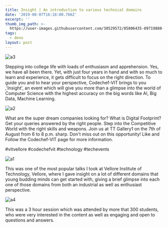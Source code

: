 ```yaml
---
title: Insight | An introduction to various technical domains
date: '2019-08-07T16:18:00.766Z'
excerpt: ''
thumb_img_path: >-
  https://user-images.githubusercontent.com/30529572/85806435-89719880-b73e-11ea-8655-2235bb41011b.png
tags:
  - deno
layout: post
---
```


![a3](https://user-images.githubusercontent.com/30529572/85805581-4282a380-b73c-11ea-9d65-89d67f1c2971.png)

Stepping into college life with loads of enthusiasm and apprehension. Yes, we have all been there. Yet, with just four years in hand and with so much to learn and experience, it gets difficult to focus on the right direction. To guide you and to hear your perspective, Codechef-VIT brings to you ,'Insight', an event which will give you more than a glimpse into the world of Computer Science with the highest accuracy on the big words like AI, Big Data, Machine Learning.


![a2](https://user-images.githubusercontent.com/30529572/85806434-88d90200-b73e-11ea-919c-5c792e5c83cd.png)

What are the super dream companies looking for? What is Digital Footprint?
Get your queries answered by the right people. Step into the Competitive World with the right skills and weapons.
Join us at TT Gallery1 on the 7th of August from 6 to 8 p.m. sharp.
Don't miss out on this opportunity!
Like and Follow the Codechef-VIT page for more information.

#vitvellore #codechefvit #technology #techevents

![a1](https://user-images.githubusercontent.com/30529572/85806429-870f3e80-b73e-11ea-8c12-925bc5a737db.png)

This was one of the most popular talks I took at Vellore Institute of Technology, Vellore, where I gave insight on a lot of different domains that young budding minds can get started with, giving a brief glimpse into each one of those domains from both an industrial as well as enthusiast perspective.

![a4](https://user-images.githubusercontent.com/30529572/85806439-8aa2c580-b73e-11ea-8c87-8bb202bbac95.png)

This was a 3 hour session which was attended by more that 300 students, who were very interested in the content as well as engaging and open to questions and answers.
